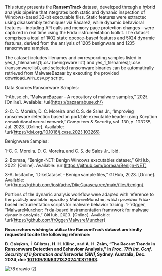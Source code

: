 This study presents the **RansomTrack** dataset, developed through a hybrid analysis pipeline that integrates both static and dynamic inspection of Windows-based 32-bit executable files. Static features were extracted using disassembly techniques via Radare2, while dynamic behavioral features—including API calls and memory page protection changes—were captured in real time using the Frida instrumentation toolkit. The dataset comprises a total of 1002 static opcode-based features and 5024 dynamic features, derived from the analysis of 1205 benignware and 1205 ransomware samples.

The dataset includes filenames and corresponding samples listed in yes_0_filenames[1].csv (benignware list) and yes_1_filenames[1].csv (ransomware list), and selected ransomware binaries can be automatically retrieved from MalwareBazaar by executing the provided download_with_csv.py script.

Data Sources
Ransomware Samples:

1-Abuse.ch, “MalwareBazaar – A repository of malware samples,” 2025. [Online]. Available: \url{https://bazaar.abuse.ch/}

2-C. C. Moreira, D. C. Moreira, and C. S. de Sales Jr., “Improving ransomware detection based on portable executable header using Xception convolutional neural network,” Computers & Security, vol. 130, p. 103265, Jul. 2023. [Online]. Available: \url{https://doi.org/10.1016/j.cose.2023.103265}

Benignware Samples:

1-C. C. Moreira, D. C. Moreira, and C. S. de Sales Jr., ibid.

2-Bormaa, “Benign-NET: Benign Windows executables dataset,” GitHub, 2022. [Online]. Available: \url{https://github.com/bormaa/Benign-NET}

3-A. Iosifache, “DikeDataset – Benign sample files,” GitHub, 2023. [Online]. Available: \url{https://github.com/iosifache/DikeDataset/tree/main/files/benign}

Portions of the dynamic analysis workflow were adapted with reference to the publicly available repository MalwareMuncher, which provides Frida-based instrumentation scripts for malware behavior tracing.
1-fr0gger, “MalwareMuncher: Frida-based instrumentation framework for malware dynamic analysis,” GitHub, 2023. [Online]. Available: \url{https://github.com/fr0gger/MalwareMuncher}


**Researchers wishing to utilize the RansomTrack dataset are kindly requested to cite the following reference:**

**B. Çalışkan, İ. Gülataş, H. H. Kilinc, and A. H. Zaim, “The Recent Trends in Ransomware Detection and Behaviour Analysis,” in _Proc. 17th Int. Conf. Security of Information and Networks (SIN)_, Sydney, Australia, Dec. 2024, doi: [10.1109/SIN63213.2024.10871663](https://doi.org/10.1109/SIN63213.2024.10871663).**


![78 drawio (2)](https://github.com/user-attachments/assets/d4f4e630-7cff-45c3-930d-7a623772ba1e)
